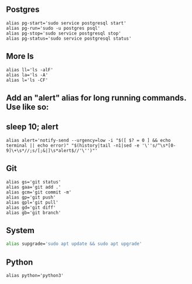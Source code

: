 ## Postgres
```
alias pg-start='sudo service postgresql start'
alias pg-run='sudo -u postgres psql'
alias pg-stop='sudo service postgresql stop'
alias pg-status='sudo service postgresql status'
```

## More ls
```
alias ll='ls -alF'
alias la='ls -A'
alias l='ls -CF'
```

## Add an "alert" alias for long running commands.  Use like so:
## sleep 10; alert
```
alias alert='notify-send --urgency=low -i "$([ $? = 0 ] && echo terminal || echo error)" "$(history|tail -n1|sed -e '\''s/^\s*[0-9]\+\s*//;s/[;&|]\s*alert$//'\'')"'
```

## Git
```
alias gs='git status'
alias gaa='git add .'
alias gcm='git commit -m'
alias gp='git push'
alias gpl='git pull'
alias gd='git diff'
alias gb='git branch'
```

## System
```bash
alias supgrade='sudo apt update && sudo apt upgrade'
```

## Python
```
alias python='python3'
```
